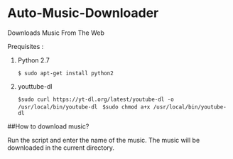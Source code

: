 Auto-Music-Downloader
=====================

Downloads Music From The Web

Prequisites :

1. Python 2.7

    `$ sudo apt-get install python2`
2. youttube-dl 

    `$sudo curl https://yt-dl.org/latest/youtube-dl -o /usr/local/bin/youtube-dl`
   ` $sudo chmod a+x /usr/local/bin/youtube-dl`

##How to download music?


  Run the script and enter the name of the music. The music will be downloaded in the current directory.
